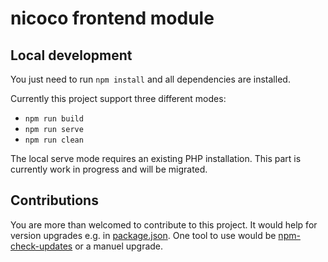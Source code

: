 # nicoco frontend module

## Local development

You just need to run ```npm install``` and all dependencies are installed.

Currently this project support three different modes:

* ```npm run build```
* ```npm run serve```
* ```npm run clean```

The local serve mode requires an existing PHP installation. This part is currently work in progress
and will be migrated.

## Contributions

You are more than welcomed to contribute to this project. It would help
for version upgrades e.g. in [package.json](package.json). One tool to use
would be [npm-check-updates](https://github.com/tjunnone/npm-check-updates)
or a manuel upgrade.


